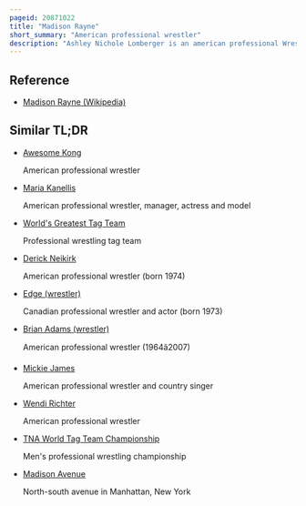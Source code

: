 ```yaml
---
pageid: 20871022
title: "Madison Rayne"
short_summary: "American professional wrestler"
description: "Ashley Nichole Lomberger is an american professional Wrestler currently signed to all Elite Wrestling under the Ring Name Madison Rayne, where she is also the Coach of the Women's Division. She is best known for her Time at Impact Wrestling where she was the record-breaking three-time Impact knockouts World Tag Team Champion."
---
```


## Reference

- [Madison Rayne (Wikipedia)](https://en.wikipedia.org/?curid=20871022)

## Similar TL;DR

- [Awesome Kong](/tldr/en/awesome-kong)

  American professional wrestler

- [Maria Kanellis](/tldr/en/maria-kanellis)

  American professional wrestler, manager, actress and model

- [World's Greatest Tag Team](/tldr/en/worlds-greatest-tag-team)

  Professional wrestling tag team

- [Derick Neikirk](/tldr/en/derick-neikirk)

  American professional wrestler (born 1974)

- [Edge (wrestler)](/tldr/en/edge-wrestler)

  Canadian professional wrestler and actor (born 1973)

- [Brian Adams (wrestler)](/tldr/en/brian-adams-wrestler)

  American professional wrestler (1964â2007)

- [Mickie James](/tldr/en/mickie-james)

  American professional wrestler and country singer

- [Wendi Richter](/tldr/en/wendi-richter)

  American professional wrestler

- [TNA World Tag Team Championship](/tldr/en/tna-world-tag-team-championship)

  Men's professional wrestling championship

- [Madison Avenue](/tldr/en/madison-avenue)

  North-south avenue in Manhattan, New York
